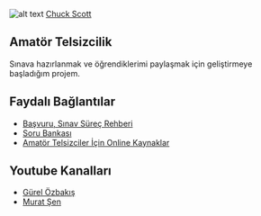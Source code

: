![alt text][cover]
[Chuck Scott](http://www.n8dnx.org/)


## Amatör Telsizcilik
Sınava hazırlanmak ve öğrendiklerimi paylaşmak için geliştirmeye başladığım projem.


## Faydalı Bağlantılar
- [Başvuru, Sınav Süreç Rehberi][1]
- [Soru Bankası][2]
- [Amatör Telsizciler İçin Online Kaynaklar][3]

## Youtube Kanalları
- [Gürel Özbakış][4]
- [Murat Şen][5]


[1]: https://ugurarici.com/2019/06/01/amator-telsizcilik-basvuru-sinav-surec-rehberi/
[2]: http://www.kiyiemniyeti.gov.tr/userfiles/file/AmatorTelsiz/sorubankasi.rar
[3]: http://www.ta1lsx.com/amator-telsizciler-icin-online-kaynaklar/
[4]: https://www.youtube.com/channel/UCwJ_TQTyNo0dk3q2yDyhS3w
[5]: https://www.youtube.com/channel/UCLqQ5u1b5Q-LFfcUCYiKd4Q

[cover]: https://raw.githubusercontent.com/mustafagenc/amatortelsizcilik/develop/public/images/radio.jpg "Chuck Scott - N8DNX"
